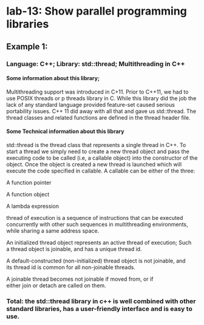 # lab-13: Show parallel programming libraries
## Example 1:

### Language: C++; Library: std::thread; Multithreading in C++

#### Some information about this library;

Multithreading support was introduced in C+11. Prior to C++11, we had to use POSIX threads or p threads library in C. While this library did the job the lack of any standard language provided feature-set caused serious portability issues. C++ 11 did away with all that and gave us std::thread. The thread classes and related functions are defined in the thread header file.
#### Some Technical information about this library
std::thread is the thread class that represents a single thread in C++. To start a thread we simply need to create a new thread object and pass the executing code to be called (i.e, a callable object) into the constructor of the object. Once the object is created a new thread is launched which will execute the code specified in callable.
A callable can be either of the three:

A function pointer

A function object

A lambda expression

thread of execution is a sequence of instructions that can be executed concurrently with other such sequences in multithreading environments, while sharing a same address space.

An initialized thread object represents an active thread of execution; Such a thread object is joinable, and has a unique thread id.

A default-constructed (non-initialized) thread object is not joinable, and its thread id is common for all non-joinable threads.

A joinable thread becomes not joinable if moved from, or if either join or detach are called on them.


### Total: the std::thread library in c++ is well combined with other standard libraries, has a user-friendly interface and is easy to use.
